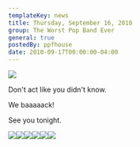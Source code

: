 ```yaml
---
templateKey: news
title: Thursday, September 16, 2010
group: The Worst Pop Band Ever
general: true
postedBy: ppfhouse
date: 2010-09-17T00:00:00-04:00
---
```

[![](http://sphotos.ak.fbcdn.net/hphotos-ak-ash2/hs311.ash2/59089_10150275561890503_640110502_14893875_5139929_n.jpg)](http://sphotos.ak.fbcdn.net/hphotos-ak-ash2/hs311.ash2/59089_10150275561890503_640110502_14893875_5139929_n.jpg)

Don't act like you didn't know.

We baaaaack!

See you tonight.

[![](http://www.ppfhouse.com/myspaceimages/tw1.jpg)](http://www.twitter.com/ppfhouse)[![](http://www.ppfhouse.com/myspaceimages/fb1.jpg)](http://www.facebook.com/ppfhouse)[![](http://www.ppfhouse.com/myspaceimages/tb1.jpg)](http://leo37.tumblr.com)[![](http://www.ppfhouse.com/myspaceimages/ms1.jpg)](http://www.myspace.com/ppfhouse)[![](http://www.ppfhouse.com/myspaceimages/yt1.jpg)](http://www.youtube.com/ppfhouse)[![](http://www.ppfhouse.com/myspaceimages/bc1.jpg)](http://ppfhouse.bandcamp.com)